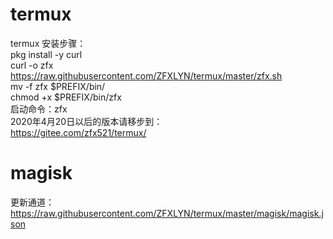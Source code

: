 # termux
termux
安装步骤：<br>
pkg install -y curl <br>
curl -o zfx https://raw.githubusercontent.com/ZFXLYN/termux/master/zfx.sh <br>
mv -f zfx $PREFIX/bin/ <br>
chmod +x $PREFIX/bin/zfx <br>
启动命令：zfx  
2020年4月20日以后的版本请移步到：  
https://gitee.com/zfx521/termux/  


# magisk
更新通道：  
https://raw.githubusercontent.com/ZFXLYN/termux/master/magisk/magisk.json
